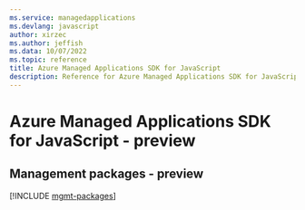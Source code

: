 ```yaml
---
ms.service: managedapplications
ms.devlang: javascript
author: xirzec
ms.author: jeffish
ms.data: 10/07/2022
ms.topic: reference
title: Azure Managed Applications SDK for JavaScript
description: Reference for Azure Managed Applications SDK for JavaScript
---
```

# Azure Managed Applications SDK for JavaScript - preview

## Management packages - preview
[!INCLUDE [mgmt-packages](managed-applications-mgmt-index.md)]